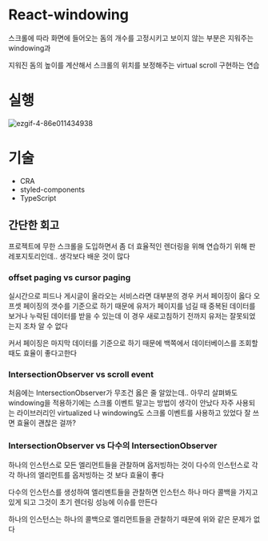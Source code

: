 # React-windowing

스크롤에 따라 화면에 들어오는 돔의 개수를 고정시키고 보이지 않는 부분은 지워주는 windowing과

지워진 돔의 높이를 계산해서 스크롤의 위치를 보정해주는 virtual scroll 구현하는 연습

# 실행

![ezgif-4-86e011434938](https://user-images.githubusercontent.com/45571631/141652735-34521e20-60bf-45ec-a5d9-8d6b29de5d04.gif)


# 기술

- CRA
- styled-components
- TypeScript


## 간단한 회고

프로젝트에 무한 스크롤을 도입하면서 좀 더 효율적인 렌더링을 위해 연습하기 위해 판 레포지토리인데..
생각보다 배운 것이 많다

### offset paging vs cursor paging

실시간으로 피드나 게시글이 올라오는 서비스라면 대부분의 경우 커서 페이징이 옳다
오프셋 페이징의 갯수를 기준으로 하기 때문에 유저가 페이지를 넘길 때 중복된 데이터를 보거나 
누락된 데이터를 받을 수 있는데 이 경우 새로고침하기 전까지 유저는 잘못되었는지 조차 알 수 없다

커서 페이징은 마지막 데이터를 기준으로 하기 때문에 백쪽에서 데이터베이스를 조회할 때도 효율이 좋다고한다 

### IntersectionObserver vs scroll event

처음에는 IntersectionObserver가 무조건 옳은 줄 알았는데..
아무리 살펴봐도 windowing을 적용하기에는 스크롤 이벤트 말고는 방법이 생각이 안났다
자주 사용되는 라이브러리인 virtualized 나 windowing도 스크롤 이벤트를 사용하고 있었다 
잘 쓰면 효율이 괜찮은 걸까?

### IntersectionObserver vs 다수의 IntersectionObserver

하나의 인스턴스로 모든 엘리먼트들을 관찰하며 옵저빙하는 것이 다수의 인스턴스로 각각 하나의 엘리먼트를 옵저빙하는 것 보다 효율이 좋다

다수의 인스턴스를 생성하여 엘리멘트들을 관찰하면 인스턴스 하나 마다 콜백을 가지고 있게 되고 그것이 초기 렌더링 성능에 이슈를 만든다

하나의 인스턴스는 하나의 콜백으로 엘리먼트들을 관찰하기 때문에 위와 같은 문제가 없다

